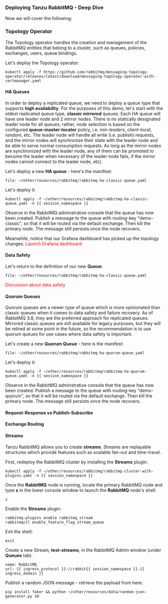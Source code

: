 ### Deploying Tanzu RabbitMQ - Deep Dive

Now we will cover the following:

### Topology Operator
The Topology operator handles the creation and management of the RabbitMQ entities that belong to a cluster, such as queues, policies, exchanges, users, queue bindings.

Let's deploy the Topology operator:

```execute
kubectl apply -f https://github.com/rabbitmq/messaging-topology-operator/releases/latest/download/messaging-topology-operator-with-certmanager.yaml
```

#### HA Queues
In order to deploy a replicated queue, we need to deploy a queue type that supports **high availability**. For the purposes of this demo, let's start with the oldest replicated queue type, **classic mirrored** queues. Each HA queue will have one leader node and 2 mirror nodes. There is no statically designated leader node for all queues; rather, node selection is based on the configured **queue-master-locator** policy, i.e. *min-leaders*, *client-local*, *random*, etc. The leader node will handle all write (i.e. publish) requests, and the mirror nodes will synchronize their state with the leader node and be able to serve normal consumption requests. As long as the mirror nodes are synchronized with the leader node, any of them can be promoted to become the leader when necessary (if the leader node fails, if the mirror nodes cannot connect to the leader node, etc).

Let's deploy a new **HA queue** - here's the manifest:
```editor:open-file
file: ~/other/resources/rabbitmq/rabbitmq-ha-classic-queue.yaml
```

Let's deploy it:
```execute
kubectl apply -f ~/other/resources/rabbitmq/rabbitmq-ha-classic-queue.yaml -n {{ session_namespace }}
```

Observe in the RabbitMQ adminstrative console that the queue has now been created. Publish a message to the queue with routing-key "demo-classic", so that it will be routed via the default exchange. Then kill the primary node. The message still persists once the node recovers.

Meanwhile, notice that our Grafana dashboard has picked up the topology changes. <font color="red">Launch Grafana dashboard</font>

#### Data Safety

Let's return to the definition of our new **Queue**:
```editor:open-file
file: ~/other/resources/rabbitmq/rabbitmq-ha-classic-queue.yaml
```

<font color="red">Discussion about data safety</font>

#### Quorum Queues

Quorum queues are a newer type of queue which is more opinionated than classic queues when it comes to data safety and failure recovery. As of RabbitMQ 3.8, they are the preferred approach for replicated queues. Mirrored classic queues are still available for legacy purposes, but they will be retired at some point in the future, so the recommendation is to use quorum queues for use cases where data safety is important.

Let's create a new **Quorum Queue** - here is the manifest:
```editor:open-file
file: ~/other/resources/rabbitmq/rabbitmq-ha-quorum-queue.yaml
```

Let's deploy it:
```execute
kubectl apply -f ~/other/resources/rabbitmq/rabbitmq-ha-quorum-queue.yaml -n {{ session_namespace }}
```

Observe in the RabbitMQ adminstrative console that the queue has now been created. Publish a message to the queue with routing-key "demo-quorum", so that it will be routed via the default exchange. Then kill the primary node. The message still persists once the node recovers.

#### Request-Response vs Publish-Subscribe

#### Exchange Routing

#### Streams 
Tanzu RabbitMQ allows you to create **streams**. Streams are replayable structures which provide features such as scalable fan-out and time-travel.

First, redeploy the RabbitMQ cluster by installing the **Streams** plugin:

```execute
kubectl apply -f ~/other/resources/rabbitmq/rabbitmq-cluster-with-plugins.yaml -n {{ session_namespace }}
```

Once the **RabbitMQ** node is running, locate the primary RabbitMQ node and type **s** in the lower console window to launch the **RabbitMQ** node's shell: 
```execute-2
s
```

Enable the **Streams** plugin:
```execute-2
rabbitmq-plugins enable rabbitmq_stream
rabbitmqctl enable_feature_flag stream_queue
```

Exit the shell:
```execute-2
exit
```

Create a new Stream, **test-streams**, in the RabbitMQ Admin window (under **Queues** tab):
```dashboard:reload-dashboard
name: RabbitMQ
url: {{ ingress_protocol }}://rabbit{{ session_namespace }}.{{ ingress_domain }}
```

Publish a random JSON  message - retrieve the payload from here:
```execute
pip install faker && python ~/other/resources/data/random-json-generator.py 10
```